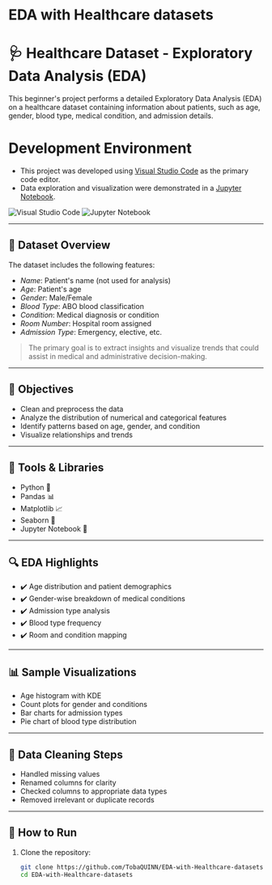 # EDA with Healthcare datasets
# 🩺 Healthcare Dataset - Exploratory Data Analysis (EDA)

This beginner's project performs a detailed Exploratory Data Analysis (EDA) on a healthcare dataset containing information about patients, such as age, gender, blood type, medical condition, and admission details.


# Development Environment

- This project was developed using [Visual Studio Code](https://code.visualstudio.com/) as the primary code editor.
- Data exploration and visualization were demonstrated in a [Jupyter Notebook](https://jupyter.org/).

![Visual Studio Code](https://img.shields.io/badge/Editor-VSCode-blue?logo=visualstudiocode)
![Jupyter Notebook](https://img.shields.io/badge/Notebook-Jupyter-orange?logo=jupyter)

---

## 📁 Dataset Overview

The dataset includes the following features:

- *Name*: Patient's name (not used for analysis)
- *Age*: Patient's age
- *Gender*: Male/Female
- *Blood Type*: ABO blood classification
- *Condition*: Medical diagnosis or condition
- *Room Number*: Hospital room assigned
- *Admission Type*: Emergency, elective, etc.

> The primary goal is to extract insights and visualize trends that could assist in medical and administrative decision-making.

---

## 🎯 Objectives

- Clean and preprocess the data
- Analyze the distribution of numerical and categorical features
- Identify patterns based on age, gender, and condition
- Visualize relationships and trends

---

## 🧰 Tools & Libraries

- Python 🐍
- Pandas 📊
- Matplotlib 📈
- Seaborn 🎨
- Jupyter Notebook 📓

---

## 🔍 EDA Highlights

- ✔️ Age distribution and patient demographics
- ✔️ Gender-wise breakdown of medical conditions
- ✔️ Admission type analysis
- ✔️ Blood type frequency
- ✔️ Room and condition mapping

---

## 📊 Sample Visualizations

- Age histogram with KDE
- Count plots for gender and conditions
- Bar charts for admission types
- Pie chart of blood type distribution

---

## 🧼 Data Cleaning Steps

- Handled missing values
- Renamed columns for clarity
- Checked columns to appropriate data types
- Removed irrelevant or duplicate records

---

## 🚀 How to Run

1. Clone the repository:
   ```bash
   git clone https://github.com/TobaQUINN/EDA-with-Healthcare-datasets.git
   cd EDA-with-Healthcare-datasets


